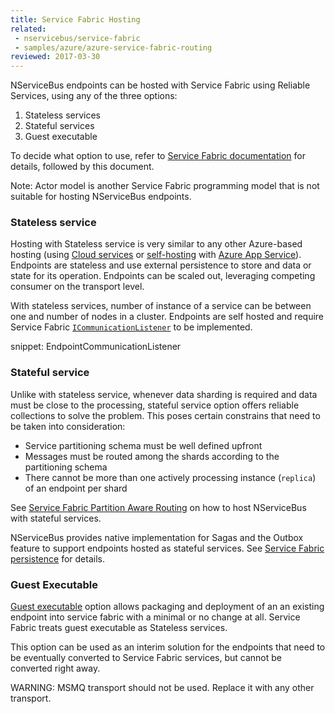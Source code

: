 ```yaml
---
title: Service Fabric Hosting
related:
 - nservicebus/service-fabric
 - samples/azure/azure-service-fabric-routing
reviewed: 2017-03-30
---
```


NServiceBus endpoints can be hosted with Service Fabric using Reliable Services, using any of the three options:

1. Stateless services
1. Stateful services
1. Guest executable 

To decide what option to use, refer to [Service Fabric documentation](https://docs.microsoft.com/en-us/azure/service-fabric/service-fabric-overview) for details, followed by this document.

Note: Actor model is another Service Fabric programming model that is not suitable for hosting NServiceBus endpoints.
  

### Stateless service

Hosting with Stateless service is very similar to any other Azure-based hosting (using [Cloud services](/nservicebus/hosting/cloud-services-host) or [self-hosting](/nservicebus/hosting/#self-hosting) with [Azure App Service](https://docs.microsoft.com/en-us/azure/app-service/)). Endpoints are stateless and use external persistence to store and data or state for its operation. Endpoints can be scaled out, leveraging competing consumer on the transport level.

With stateless services, number of instance of a service can be between one and number of nodes in a cluster. Endpoints are self hosted and require Service Fabric [`ICommunicationListener`](https://docs.microsoft.com/en-us/azure/service-fabric/service-fabric-reliable-services-communication) to be implemented.

snippet: EndpointCommunicationListener


### Stateful service

Unlike with stateless service, whenever data sharding is required and data must be close to the processing, stateful service option offers reliable collections to solve the problem. This poses certain constrains that need to be taken into consideration:

- Service partitioning schema must be well defined upfront
- Messages must be routed among the shards according to the partitioning schema
- There cannot be more than one actively processing instance (`replica`) of an endpoint per shard

See [Service Fabric Partition Aware Routing](/samples/azure/azure-service-fabric-routing) on how to host NServiceBus with stateful services.

NServiceBus provides native implementation for Sagas and the Outbox feature to support endpoints hosted as stateful services. See [Service Fabric persistence](/nservicebus/service-fabric) for details.


### Guest Executable

[Guest executable](https://docs.microsoft.com/en-us/azure/service-fabric/service-fabric-deploy-existing-app) option allows packaging and deployment of an an existing endpoint into service fabric with a minimal or no change at all. Service Fabric treats guest executable as Stateless services.

This option can be used as an interim solution for the endpoints that need to be eventually converted to Service Fabric services, but cannot be converted right away.

WARNING: MSMQ transport should not be used. Replace it with any other transport.